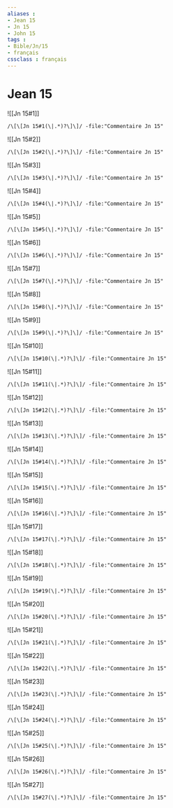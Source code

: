 ```yaml
---
aliases : 
- Jean 15
- Jn 15
- John 15
tags : 
- Bible/Jn/15
- français
cssclass : français
---
```


# Jean 15

![[Jn 15#1]]

```query
/\[\[Jn 15#1(\|.*)?\]\]/ -file:"Commentaire Jn 15"
```

![[Jn 15#2]]

```query
/\[\[Jn 15#2(\|.*)?\]\]/ -file:"Commentaire Jn 15"
```

![[Jn 15#3]]

```query
/\[\[Jn 15#3(\|.*)?\]\]/ -file:"Commentaire Jn 15"
```

![[Jn 15#4]]

```query
/\[\[Jn 15#4(\|.*)?\]\]/ -file:"Commentaire Jn 15"
```

![[Jn 15#5]]

```query
/\[\[Jn 15#5(\|.*)?\]\]/ -file:"Commentaire Jn 15"
```

![[Jn 15#6]]

```query
/\[\[Jn 15#6(\|.*)?\]\]/ -file:"Commentaire Jn 15"
```

![[Jn 15#7]]

```query
/\[\[Jn 15#7(\|.*)?\]\]/ -file:"Commentaire Jn 15"
```

![[Jn 15#8]]

```query
/\[\[Jn 15#8(\|.*)?\]\]/ -file:"Commentaire Jn 15"
```

![[Jn 15#9]]

```query
/\[\[Jn 15#9(\|.*)?\]\]/ -file:"Commentaire Jn 15"
```

![[Jn 15#10]]

```query
/\[\[Jn 15#10(\|.*)?\]\]/ -file:"Commentaire Jn 15"
```

![[Jn 15#11]]

```query
/\[\[Jn 15#11(\|.*)?\]\]/ -file:"Commentaire Jn 15"
```

![[Jn 15#12]]

```query
/\[\[Jn 15#12(\|.*)?\]\]/ -file:"Commentaire Jn 15"
```

![[Jn 15#13]]

```query
/\[\[Jn 15#13(\|.*)?\]\]/ -file:"Commentaire Jn 15"
```

![[Jn 15#14]]

```query
/\[\[Jn 15#14(\|.*)?\]\]/ -file:"Commentaire Jn 15"
```

![[Jn 15#15]]

```query
/\[\[Jn 15#15(\|.*)?\]\]/ -file:"Commentaire Jn 15"
```

![[Jn 15#16]]

```query
/\[\[Jn 15#16(\|.*)?\]\]/ -file:"Commentaire Jn 15"
```

![[Jn 15#17]]

```query
/\[\[Jn 15#17(\|.*)?\]\]/ -file:"Commentaire Jn 15"
```

![[Jn 15#18]]

```query
/\[\[Jn 15#18(\|.*)?\]\]/ -file:"Commentaire Jn 15"
```

![[Jn 15#19]]

```query
/\[\[Jn 15#19(\|.*)?\]\]/ -file:"Commentaire Jn 15"
```

![[Jn 15#20]]

```query
/\[\[Jn 15#20(\|.*)?\]\]/ -file:"Commentaire Jn 15"
```

![[Jn 15#21]]

```query
/\[\[Jn 15#21(\|.*)?\]\]/ -file:"Commentaire Jn 15"
```

![[Jn 15#22]]

```query
/\[\[Jn 15#22(\|.*)?\]\]/ -file:"Commentaire Jn 15"
```

![[Jn 15#23]]

```query
/\[\[Jn 15#23(\|.*)?\]\]/ -file:"Commentaire Jn 15"
```

![[Jn 15#24]]

```query
/\[\[Jn 15#24(\|.*)?\]\]/ -file:"Commentaire Jn 15"
```

![[Jn 15#25]]

```query
/\[\[Jn 15#25(\|.*)?\]\]/ -file:"Commentaire Jn 15"
```

![[Jn 15#26]]

```query
/\[\[Jn 15#26(\|.*)?\]\]/ -file:"Commentaire Jn 15"
```

![[Jn 15#27]]

```query
/\[\[Jn 15#27(\|.*)?\]\]/ -file:"Commentaire Jn 15"
```


